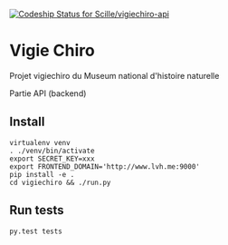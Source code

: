 [ ![Codeship Status for Scille/vigiechiro-api](https://codeship.com/projects/87dc08b0-669d-0132-08ef-6acde1e9bce1/status?branch=master)](https://codeship.com/projects/52883)
# Vigie Chiro #

Projet vigiechiro du Museum national d'histoire naturelle

Partie API (backend)

## Install
```
virtualenv venv
. ./venv/bin/activate
export SECRET_KEY=xxx
export FRONTEND_DOMAIN='http://www.lvh.me:9000'
pip install -e .
cd vigiechiro && ./run.py
```

## Run tests
```
py.test tests
```
